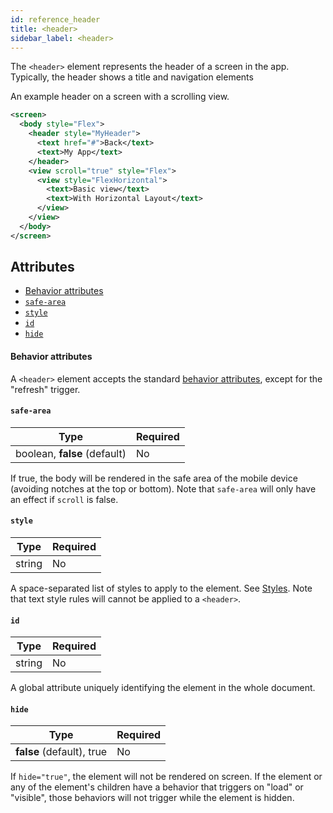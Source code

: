 ```yaml
---
id: reference_header
title: <header>
sidebar_label: <header>
---
```


The `<header>` element represents the header of a screen in the app. Typically, the header shows a title and navigation elements

An example header on a screen with a scrolling view.

```xml
<screen>
  <body style="Flex">
    <header style="MyHeader">
      <text href="#">Back</text>
      <text>My App</text>
    </header>
    <view scroll="true" style="Flex">
      <view style="FlexHorizontal">
        <text>Basic view</text>
        <text>With Horizontal Layout</text>
      </view>
    </view>
  </body>
</screen>
```

## Attributes

- [Behavior attributes](#behavior-attributes)
- [`safe-area`](#safe-area)
- [`style`](#style)
- [`id`](#id)
- [`hide`](#hide)

#### Behavior attributes

A `<header>` element accepts the standard [behavior attributes](/docs/reference_behavior_attributes), except for the "refresh" trigger.

#### `safe-area`

| Type                         | Required |
| ---------------------------- | -------- |
| boolean, **false** (default) | No       |

If true, the body will be rendered in the safe area of the mobile device (avoiding notches at the top or bottom). Note that `safe-area` will only have an effect if `scroll` is false.

#### `style`

| Type   | Required |
| ------ | -------- |
| string | No       |

A space-separated list of styles to apply to the element. See [Styles](/docs/reference_style). Note that text style rules will cannot be applied to a `<header>`.

#### `id`

| Type   | Required |
| ------ | -------- |
| string | No       |

A global attribute uniquely identifying the element in the whole document.

#### `hide`

| Type                      | Required |
| ------------------------- | -------- |
| **false** (default), true | No       |

If `hide="true"`, the element will not be rendered on screen. If the element or any of the element's children have a behavior that triggers on "load" or "visible", those behaviors will not trigger while the element is hidden.
